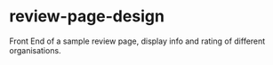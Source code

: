 # review-page-design
Front End of a sample review page, display info and rating of different organisations.
